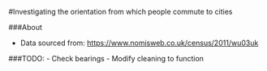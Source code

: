 #Investigating the orientation from which people commute to cities

###About
- Data sourced from: https://www.nomisweb.co.uk/census/2011/wu03uk

###TODO:
	- Check bearings
	- Modify cleaning to function 
